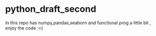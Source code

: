# python_draft_second
In this repo has numpy,pandas,seaborn and functional prog a little bit , enjoy the code :=)

